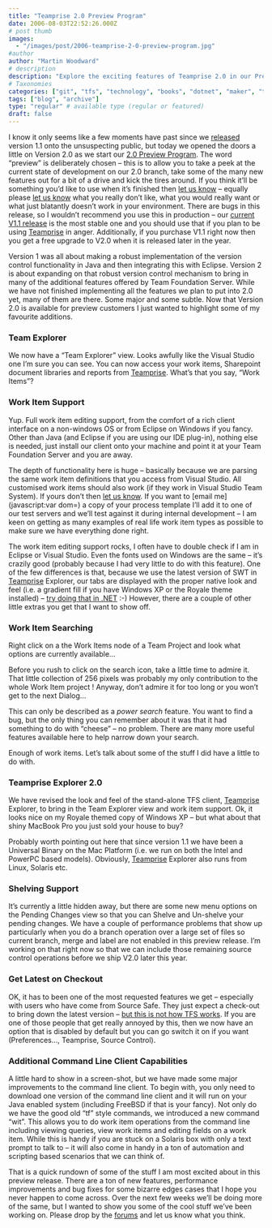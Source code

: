 ```yaml
---
title: "Teamprise 2.0 Preview Program"
date: 2006-08-03T22:52:26.000Z
# post thumb
images:
  - "/images/post/2006-teamprise-2-0-preview-program.jpg"
#author
author: "Martin Woodward"
# description
description: "Explore the exciting features of Teamprise 2.0 in our Preview Program, where your feedback shapes the future of version control."
# Taxonomies
categories: ["git", "tfs", "technology", "books", "dotnet", "maker", "teamprise", "web", "programming", "personal"]
tags: ["blog", "archive"]
type: "regular" # available type (regular or featured)
draft: false
---
```

I know it only seems like a few moments have past since we [released](http://www.woodwardweb.com/vsts/000261.html) version 1.1 onto the unsuspecting public, but today we opened the doors a little on Version 2.0 as we start our [2.0 Preview Program](http://www.teamprise.com/preview/preview-register.py).  The word “preview” is deliberately chosen – this is to allow you to take a peek at the current state of development on our 2.0 branch, take some of the many new features out for a bit of a drive and kick the tires around.  If you think it’ll be something you’d like to use when it’s finished then [let us know](http://support.teamprise.com/viewforum.php?f=6) – equally please [let us know](http://support.teamprise.com/viewforum.php?f=6) what you really don’t like, what you would really want or what just blatantly doesn’t work in your environment.  There are bugs in this release, so I wouldn’t recommend you use this in production – our [current V1.1 release](http://www.teamprise.com/download/) is the most stable one and you should use that if you plan to be using [Teamprise](http://www.teamprise.com/) in anger.  Additionally, if you purchase V1.1 right now then you get a free upgrade to V2.0 when it is released later in the year.

Version 1 was all about making a robust implementation of the version control functionality in Java and then integrating this with Eclipse.  Version 2 is about expanding on that robust version control mechanism to bring in many of the additional features offered by Team Foundation Server.  While we have not finished implementing all the features we plan to put into 2.0 yet, many of them are there.  Some major and some subtle.  Now that Version 2.0 is available for preview customers I just wanted to highlight some of my favourite additions.
### Team Explorer

[](http://www.woodwardweb.com/blog/teamexplorer.png)

We now have a “Team Explorer” view.  Looks awfully like the Visual Studio one I’m sure you can see.  You can now access your work items, Sharepoint document libraries and reports from [Teamprise](http://www.teamprise.com/).  What’s that you say, “Work Items”?
### Work Item Support

Yup.  Full work item editing support, from the comfort of a rich client interface on a non-windows OS or from Eclipse on Windows if you fancy.  Other than Java (and Eclipse if you are using our IDE plug-in), nothing else is needed, just install our client onto your machine and point it at your Team Foundation Server and you are away.  

The depth of functionality here is huge – basically because we are parsing the same work item definitions that you access from Visual Studio.  All customised work items should also work (if they work in Visual Studio Team System).  If yours don’t then [let us know](http://support.teamprise.com/viewforum.php?f=6).  If you want to [email me](javascript:var dom=) a copy of your process template I’ll add it to one of our test servers and we’ll test against it during internal development – I am keen on getting as many examples of real life work item types as possible to make sure we have everything done right.

The work item editing support rocks, I often have to double check if I am in Eclipse or Visual Studio.  Even the fonts used on Windows are the same – it’s crazily good (probably because I had very little to do with this feature).  One of the few differences is that, because we use the latest version of SWT in [Teamprise](http://www.teamprise.com/) Explorer, our tabs are displayed with the proper native look and feel (i.e. a gradient fill if you have Windows XP or the Royale theme installed) – [try doing that in .NET](http://www.codeproject.com/cs/miscctrl/themedtabpage.asp) :-)  However, there are a couple of other little extras you get that I want to show off.
### Work Item Searching

Right click on a the Work Items node of a Team Project and look what options are currently available…

Before you rush to click on the search icon, take a little time to admire it.  That little collection of 256 pixels was probably my only contribution to the whole Work Item project !  Anyway, don’t admire it for too long or you won’t get to the next Dialog…

[](http://www.woodwardweb.com/blog/work_item_search.png)

This can only be described as a *power search* feature.  You want to find a bug, but the only thing you can remember about it was that it had something to do with “cheese” – no problem.  There are many more useful features available here to help narrow down your search.

Enough of work items.  Let’s talk about some of the stuff I did have a little to do with.  
### Teamprise Explorer 2.0

[](http://www.woodwardweb.com/blog/explorer_on_windows.png)

We have revised the look and feel of the stand-alone TFS client, [Teamprise](http://www.teamprise.com/) Explorer, to bring in the Team Explorer view and work item support.  Ok, it looks nice on my Royale themed copy of Windows XP – but what about that shiny MacBook Pro you just sold your house to buy?

[](http://www.woodwardweb.com/blog/explorer_on_mac.png)

Probably worth pointing out here that since version 1.1 we have been a Universal Binary on the Mac Platform (i.e. we run on both the Intel and PowerPC based models).  Obviously, [Teamprise](http://www.teamprise.com/) Explorer also runs from Linux, Solaris etc.
### Shelving Support

It’s currently a little hidden away, but there are some new menu options on the Pending Changes view so that you can Shelve and Un-shelve your pending changes.  We have a couple of performance problems that show up particularly when you do a branch operation over a large set of files so current branch, merge and label are not enabled in this preview release.  I’m working on that right now so that we can include those remaining source control operations before we ship V2.0 later this year.
### Get Latest on Checkout

OK, it has to been one of the most requested features we get – especially with users who have come from Source Safe.  They just expect a check-out to bring down the latest version – [but this is not how TFS works](http://www.woodwardweb.com/vsts/000179.html).  If you are one of those people that get really annoyed by this, then we now have an option that is disabled by default but you can go switch it on if you want (Preferences…, Teamprise, Source Control).

### Additional Command Line Client Capabilities

A little hard to show in a screen-shot, but we have made some major improvements to the command line client.  To begin with, you only need to download one version of the command line client and it will run on your Java enabled system (including FreeBSD if that is your fancy).  Not only do we have the good old “tf” style commands, we introduced a new command “wit”.  This allows you to do work item operations from the command line including viewing queries, view work items and editing fields on a work item.  While this is handy if you are stuck on a Solaris box with only a text prompt to talk to – it will also come in handy in a ton of automation and scripting based scenarios that we can think of.

That is a quick rundown of some of the stuff I am most excited about in this preview release.  There are a ton of new features, performance improvements and bug fixes for some bizarre edges cases that I hope you never happen to come across.  Over the next few weeks we’ll be doing more of the same, but I wanted to show you some of the cool stuff we’ve been working on.  Please drop by the [forums](http://support.teamprise.com/) and let us know what you think.
